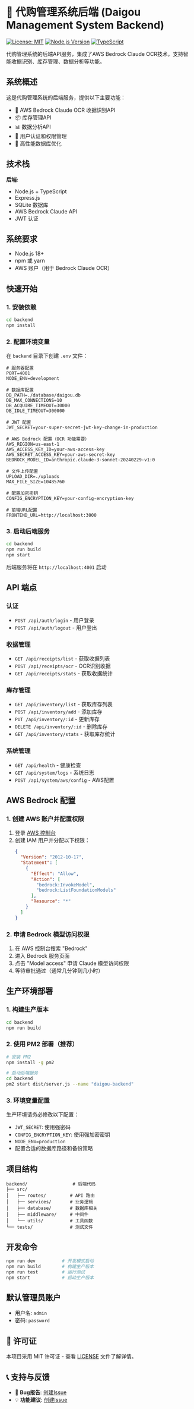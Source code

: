 # 🛒 代购管理系统后端 (Daigou Management System Backend)

[![License: MIT](https://img.shields.io/badge/License-MIT-yellow.svg)](https://opensource.org/licenses/MIT)
[![Node.js Version](https://img.shields.io/badge/node-%3E%3D18.0.0-brightgreen.svg)](https://nodejs.org/)
[![TypeScript](https://img.shields.io/badge/TypeScript-4.9+-blue.svg)](https://www.typescriptlang.org/)

代购管理系统的后端API服务，集成了AWS Bedrock Claude OCR技术，支持智能收据识别、库存管理、数据分析等功能。

## 系统概述

这是代购管理系统的后端服务，提供以下主要功能：
- 🤖 AWS Bedrock Claude OCR 收据识别API
- 📦 库存管理API
- 📊 数据分析API
- 🔐 用户认证和权限管理
- 🎯 高性能数据库优化

## 技术栈

**后端:**
- Node.js + TypeScript
- Express.js
- SQLite 数据库
- AWS Bedrock Claude API
- JWT 认证

## 系统要求

- Node.js 18+ 
- npm 或 yarn
- AWS 账户（用于 Bedrock Claude OCR）

## 快速开始

### 1. 安装依赖

```bash
cd backend
npm install
```

### 2. 配置环境变量

在 `backend` 目录下创建 `.env` 文件：

```env
# 服务器配置
PORT=4001
NODE_ENV=development

# 数据库配置
DB_PATH=./database/daigou.db
DB_MAX_CONNECTIONS=10
DB_ACQUIRE_TIMEOUT=30000
DB_IDLE_TIMEOUT=300000

# JWT 配置
JWT_SECRET=your-super-secret-jwt-key-change-in-production

# AWS Bedrock 配置（OCR 功能需要）
AWS_REGION=us-east-1
AWS_ACCESS_KEY_ID=your-aws-access-key
AWS_SECRET_ACCESS_KEY=your-aws-secret-key
BEDROCK_MODEL_ID=anthropic.claude-3-sonnet-20240229-v1:0

# 文件上传配置
UPLOAD_DIR=./uploads
MAX_FILE_SIZE=10485760

# 配置加密密钥
CONFIG_ENCRYPTION_KEY=your-config-encryption-key

# 前端URL配置
FRONTEND_URL=http://localhost:3000
```

### 3. 启动后端服务

```bash
cd backend
npm run build
npm start
```

后端服务将在 `http://localhost:4001` 启动

## API 端点

### 认证
- `POST /api/auth/login` - 用户登录
- `POST /api/auth/logout` - 用户登出

### 收据管理
- `GET /api/receipts/list` - 获取收据列表
- `POST /api/receipts/ocr` - OCR识别收据
- `GET /api/receipts/stats` - 获取收据统计

### 库存管理
- `GET /api/inventory/list` - 获取库存列表
- `POST /api/inventory/add` - 添加库存
- `PUT /api/inventory/:id` - 更新库存
- `DELETE /api/inventory/:id` - 删除库存
- `GET /api/inventory/stats` - 获取库存统计

### 系统管理
- `GET /api/health` - 健康检查
- `GET /api/system/logs` - 系统日志
- `POST /api/system/aws/config` - AWS配置

## AWS Bedrock 配置

### 1. 创建 AWS 账户并配置权限

1. 登录 [AWS 控制台](https://aws.amazon.com/)
2. 创建 IAM 用户并分配以下权限：
   ```json
   {
     "Version": "2012-10-17",
     "Statement": [
       {
         "Effect": "Allow",
         "Action": [
           "bedrock:InvokeModel",
           "bedrock:ListFoundationModels"
         ],
         "Resource": "*"
       }
     ]
   }
   ```

### 2. 申请 Bedrock 模型访问权限

1. 在 AWS 控制台搜索 "Bedrock"
2. 进入 Bedrock 服务页面
3. 点击 "Model access" 申请 Claude 模型访问权限
4. 等待审批通过（通常几分钟到几小时）

## 生产环境部署

### 1. 构建生产版本

```bash
cd backend
npm run build
```

### 2. 使用 PM2 部署（推荐）

```bash
# 安装 PM2
npm install -g pm2

# 启动后端服务
cd backend
pm2 start dist/server.js --name "daigou-backend"
```

### 3. 环境变量配置

生产环境请务必修改以下配置：
- `JWT_SECRET`: 使用强密码
- `CONFIG_ENCRYPTION_KEY`: 使用强加密密钥
- `NODE_ENV=production`
- 配置合适的数据库路径和备份策略

## 项目结构

```
backend/                 # 后端代码
├── src/
│   ├── routes/         # API 路由
│   ├── services/       # 业务逻辑
│   ├── database/       # 数据库相关
│   ├── middleware/     # 中间件
│   └── utils/          # 工具函数
└── tests/              # 测试文件
```

## 开发命令

```bash
npm run dev          # 开发模式启动
npm run build        # 构建生产版本
npm run test         # 运行测试
npm start            # 启动生产版本
```

## 默认管理员账户

- 用户名: `admin`
- 密码: `password`

## 📄 许可证

本项目采用 MIT 许可证 - 查看 [LICENSE](LICENSE) 文件了解详情。

## 📞 支持与反馈

- 🐛 **Bug报告**: [创建Issue](https://github.com/jianquan008/Purchasing-Agent-Management-System/issues)
- 💡 **功能建议**: [创建Issue](https://github.com/jianquan008/Purchasing-Agent-Management-System/issues)
